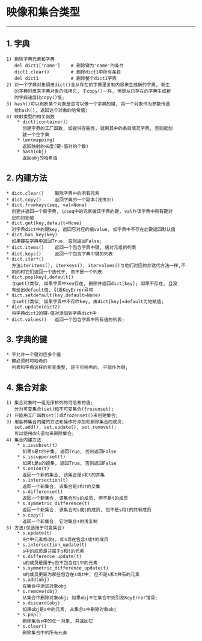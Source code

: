 # **映像和集合类型**
***



## **1. 字典**
    1) 删除字典元素和字典
       del dict1['name']    # 删除键为'name'的条目
       dict1.clear()        # 删除dict1中所有条目
       del dict1            # 删除整个dict1字典
    2) 对一个字典对象调用dict()会从存在的字典里复制内容来生成新的字典, 新生
       的字典时原来字典对象的浅拷贝, 于copy()一样, 但是从已存在的字典生成新
       的字典速度比copy()慢;
    3) hash()可以判断某个对象是否可以做一个字典的键, 将一个对象作为参数传递
       给hash(), 返回这个对象的哈希值;
    4) 映射类型的相关函数
        * dict([container])
          创建字典的工厂函数, 如提供容器类, 就用其中的条目填充字典, 否则就创
          建一个空字典
        * len(mapping)
          返回映射的长度(键-值对的个数)
        * hash(obj)
          返回obj的哈希值



## **2. 内建方法**
    * dict.clear()    删除字典中的所有元素
    * dict.copy()     返回字典的一个副本(浅拷贝)
    * dict.fromkeys(seq, val=None)
      创建并返回一个新字典, 以seq中的元素做该字典的键, val作该字典中所有键对
      应的初始值
    * dict.get(key,default=None)
      对字典dict中的键key, 返回它对应的值value, 如字典中不存在此键返回默认值
    * dict.has_key(key)
      如果键在字典中返回True, 否则返回False;
    * dict.items()    返回一个包含字典中键, 值对元组的列表
    * dict.keys()     返回一个包含字典中键的列表
    * dict.iter*()
      方法iteritems(), iterkeys(), itervalues()与他们对应的非迭代方法一样,不
      同的时它们返回一个迭代子, 而不是一个列表
    * dict.pop(key[,default])
      与get()类似, 如果字典中key存在, 删除并返回dict[key]; 如果不存在, 且没
      有给出default值, 引发KeyError异常
    * dict.setdefault(key,default=None)
      与set()类似, 如果字典中不存咋key, 由dict[key]=default为他赋值;
    * dict.update(dict2)
      将字典dict2的键-值对添加到字典dict中
    * dict.values()   返回一个包含字典中所有值的列表;




## **3. 字典的键**
    * 不允许一个键对应多个值
    * 键必须时可哈希的
      列表和字典这样的可变类型, 是不可哈希的, 不能作为键;



## **4. 集合对象**
    1) 集合对象时一组无序排列的可哈希的值; 
       分为可变集合(set)和不可变集合(frozenset);
    2) 只能用工厂函数set()或frozenset()来创建集合;
    3) 用各种集合内建的方法和操作符添加和删除集合的成员;
       set.add(), set.update(), set.remove();
       可以使用del语句来删除集合;
    4) 集合内建方法
        * s.issubset(t)
          如果s是t的子集, 返回True, 否则返回False
        * s.issupperset(t)
          如果t是s的超集, 返回True, 否则返回False
        * s.union(t)
          返回一个新的集合, 该集合是s和t的并集
        * s.intersection(t) 
          返回一个新集合, 该集合是s和t的交集
        * s.difference(t)
          返回一个新集合, 该集合时s的成员, 但不是t的成员
        * s.symmetric_difference(t)
          返回一个新集合, 该集合时s或t的成员, 但不是s和t的共有成员
        * s.copy()
          返回一个新集合, 它时集合s的浅复制
    5) 方法(仅适用于可变集合)
        * s.update(t)
          用t中元素修改s, 即s现在包含s或t的成员
        * s.intersection_update(t)
          s中的成员是共属于s和t的元素
        * s.difference_update(t)
          s的成员是属于s但不包含在t中的元素
        * s.symmetric_difference_update(t)
          s的成员更新为那些包含在s或t中, 但不是s和t共有的元素
        * s.add(obj)
          在集合中添加对象obj
        * s.remove(obj)
          从集合中删除对象obj; 如果obj不在集合中则引发KeyError错误;
        * s.discard(obj)
          如果obj是s中的元素, 从集合s中删除对象obj
        * s.pop()
          删除集合s中的任一对象, 并返回它
        * s.clear()
          删除集合中的所有元素
